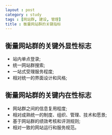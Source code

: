 ```yaml
---
layout : post
category : study
tags : [网站群, 建设, 管理]
title : 衡量网站群的关键指标
---
```


## 衡量网站群的关键外显性标志

- 站内单点登录;
- 统一网站群搜索;
- 一站式受理服务程度;
- 相对统一的界面设计和风格;

## 衡量网站群的关键内在性标志
- 网站群之间的信息复用程度;
- 相对成熟统一的制度、组织、管理、技术和愿景;
- 基于网站群的绩效考核和评测规则;
- 相对一致的网站运行和服务规范。
